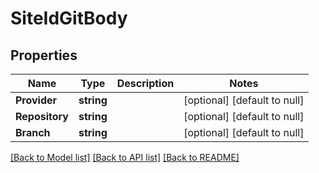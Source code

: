 # SiteIdGitBody

## Properties
Name | Type | Description | Notes
------------ | ------------- | ------------- | -------------
**Provider** | **string** |  | [optional] [default to null]
**Repository** | **string** |  | [optional] [default to null]
**Branch** | **string** |  | [optional] [default to null]

[[Back to Model list]](../README.md#documentation-for-models) [[Back to API list]](../README.md#documentation-for-api-endpoints) [[Back to README]](../README.md)

